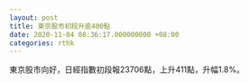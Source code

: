 ```yaml
---
layout: post
title: 東京股市初段升逾400點
date: 2020-11-04 08:36:17.000000000 +08:00
categories: rthk
---
```


東京股市向好，日經指數初段報23706點，上升411點，升幅1.8%。
